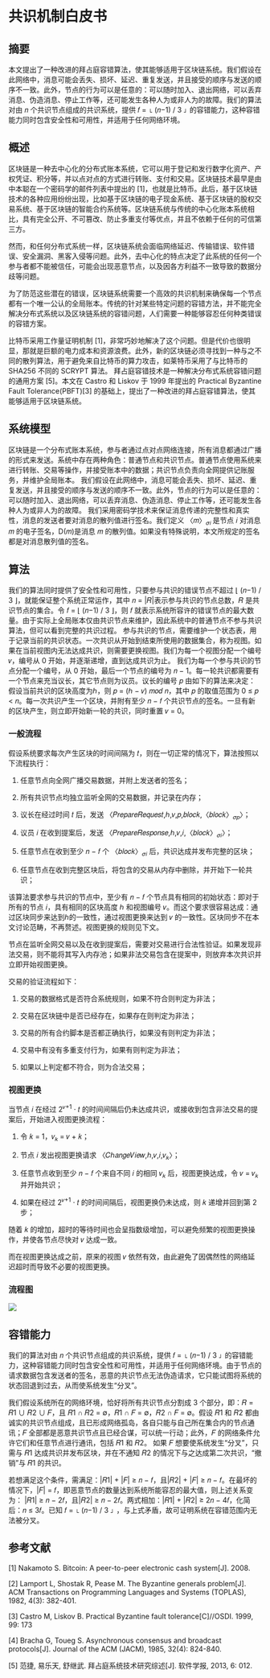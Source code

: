 # 共识机制白皮书

## 摘要 

本文提出了一种改进的拜占庭容错算法，使其能够适用于区块链系统。我们假设在此网络中，消息可能会丢失、损坏、延迟、重复发送，并且接受的顺序与发送的顺序不一致。此外，节点的行为可以是任意的：可以随时加入、退出网络，可以丢弃消息、伪造消息、停止工作等，还可能发生各种人为或非人为的故障。我们的算法对由 𝑛 个共识节点组成的共识系统，提供 𝑓 = ⌊ (𝑛−1) / 3 ⌋ 的容错能力，这种容错能力同时包含安全性和可用性，并适用于任何网络环境。

## 概述 

区块链是一种去中心化的分布式账本系统，它可以用于登记和发行数字化资产、产权凭证、积分等，并以点对点的方式进行转账、支付和交易。区块链技术最早是由中本聪在一个密码学的邮件列表中提出的 [1]，也就是比特币。此后，基于区块链技术的各种应用纷纷出现，比如基于区块链的电子现金系统、基于区块链的股权交易系统、基于区块链的智能合约系统等。区块链系统与传统的中心化账本系统相比，具有完全公开、不可篡改、防止多重支付等优点，并且不依赖于任何的可信第三方。 

然而，和任何分布式系统一样，区块链系统会面临网络延迟、传输错误、软件错误、安全漏洞、黑客入侵等问题。此外，去中心化的特点决定了此系统的任何一个参与者都不能被信任，可能会出现恶意节点，以及因各方利益不一致导致的数据分歧等问题。 

为了防范这些潜在的错误，区块链系统需要一个高效的共识机制来确保每一个节点都有一个唯一公认的全局账本。传统的针对某些特定问题的容错方法，并不能完全解决分布式系统以及区块链系统的容错问题，人们需要一种能够容忍任何种类错误的容错方案。 

比特币采用工作量证明机制 [1]，非常巧妙地解决了这个问题。但是代价也很明显，那就是巨额的电力成本和资源浪费。此外，新的区块链必须寻找到一种与之不同的散列算法，用于避免来自比特币的算力攻击，如莱特币采用了与比特币的 SHA256 不同的 SCRYPT 算法。 拜占庭容错技术是一种解决分布式系统容错问题的通用方案 [5]。本文在 Castro 和 Liskov 于 1999 年提出的 Practical Byzantine Fault Tolerance(PBFT)[3] 的基础上，提出了一种改进的拜占庭容错算法，使其能够适用于区块链系统。 

## 系统模型 

区块链是一个分布式账本系统，参与者通过点对点网络连接，所有消息都通过广播的形式来发送。系统中存在两种角色：普通节点和共识节点。普通节点使用系统来进行转账、交易等操作，并接受账本中的数据；共识节点负责向全网提供记账服务，并维护全局账本。 
我们假设在此网络中，消息可能会丢失、损坏、延迟、重复发送，并且接受的顺序与发送的顺序不一致。此外，节点的行为可以是任意的：可以随时加入、退出网络，可以丢弃消息、伪造消息、停止工作等，还可能发生各种人为或非人为的故障。 
我们采用密码学技术来保证消息传递的完整性和真实性，消息的发送者要对消息的散列值进行签名。我们定义 〈𝑚〉<sub>𝜎𝑖 </sub>是节点 𝑖 对消息 𝑚 的电子签名，D(𝑚)是消息 𝑚 的散列值。如果没有特殊说明，本文所规定的签名都是对消息散列值的签名。 

## 算法 

我们的算法同时提供了安全性和可用性，只要参与共识的错误节点不超过 ⌊ (𝑛−1) / 3 ⌋，就能保证整个系统正常运作，其中 𝑛 = |𝑅|表示参与共识的节点总数，𝑅 是共识节点的集合。令 𝑓 = ⌊ (𝑛−1) / 3 ⌋，则 𝑓 就表示系统所容许的错误节点的最大数量。由于实际上全局账本仅由共识节点来维护，因此系统中的普通节点不参与共识算法，但可以看到完整的共识过程。 
参与共识的节点，需要维护一个状态表，用于记录当前的共识状态。一次共识从开始到结束所使用的数据集合，称为视图。如果在当前视图内无法达成共识，则需要更换视图。我们为每一个视图分配一个编号 𝑣，编号从 0 开始，并逐渐递增，直到达成共识为止。 
我们为每一个参与共识的节点分配一个编号，从 0 开始，最后一个节点的编号为 𝑛 − 1。每一轮共识都需要有一个节点来充当议长，其它节点则为议员。议长的编号 𝑝 由如下的算法来决定：假设当前共识的区块高度为ℎ，则 𝑝 = (ℎ − 𝑣) 𝑚𝑜𝑑 𝑛，其中 𝑝 的取值范围为 0 ≤ 𝑝 < 𝑛。每一次共识产生一个区块，并附有至少 𝑛 − 𝑓 个共识节点的签名。一旦有新的区块产生，则立即开始新一轮的共识，同时重置 𝑣 = 0。

###  一般流程 

假设系统要求每次产生区块的时间间隔为 𝑡，则在一切正常的情况下，算法按照以下流程执行：

1. 任意节点向全网广播交易数据，并附上发送者的签名； 

2. 所有共识节点均独立监听全网的交易数据，并记录在内存； 

3. 议长在经过时间 𝑡 后，发送 〈𝑃𝑟𝑒𝑝𝑎𝑟𝑒𝑅𝑒𝑞𝑢𝑒𝑠𝑡,ℎ,𝑣,𝑝,𝑏𝑙𝑜𝑐𝑘,〈𝑏𝑙𝑜𝑐𝑘〉<sub>𝜎𝑝</sub>〉； 

4. 议员 𝑖 在收到提案后，发送 〈𝑃𝑟𝑒𝑝𝑎𝑟𝑒𝑅𝑒𝑠𝑝𝑜𝑛𝑠𝑒,ℎ,𝑣,𝑖,〈𝑏𝑙𝑜𝑐𝑘〉<sub>𝜎𝑖</sub>〉； 

5. 任意节点在收到至少 𝑛 − 𝑓 个 〈𝑏𝑙𝑜𝑐𝑘〉<sub>𝜎𝑖</sub> 后，共识达成并发布完整的区块； 

6. 任意节点在收到完整区块后，将包含的交易从内存中删除，并开始下一轮共识； 


该算法要求参与共识的节点中，至少有 𝑛 − 𝑓 个节点具有相同的初始状态：即对于所有的节点 𝑖，具有相同的区块高度 ℎ 和视图编号 𝑣。而这个要求很容易达成：通过区块同步来达到ℎ的一致性，通过视图更换来达到 𝑣 的一致性。区块同步不在本文讨论范畴，不再赘述。视图更换的规则见下文。 

节点在监听全网交易以及在收到提案后，需要对交易进行合法性验证。如果发现非法交易，则不能将其写入内存池；如果非法交易包含在提案中，则放弃本次共识并立即开始视图更换。

交易的验证流程如下： 

1. 交易的数据格式是否符合系统规则，如果不符合则判定为非法； 

2. 交易在区块链中是否已经存在，如果存在则判定为非法； 

3. 交易的所有合约脚本是否都正确执行，如果没有则判定为非法； 

4. 交易中有没有多重支付行为，如果有则判定为非法； 

5. 如果以上判定都不符合，则为合法交易；


### 视图更换 

当节点 𝑖 在经过 2<sup>𝑣+1</sup> ⋅ 𝑡 的时间间隔后仍未达成共识，或接收到包含非法交易的提案后，开始进入视图更换流程： 

1. 令 𝑘 = 1，𝑣<sub>𝑘 </sub>= 𝑣 + 𝑘； 

2. 节点 𝑖 发出视图更换请求 〈𝐶ℎ𝑎𝑛𝑔𝑒𝑉𝑖𝑒𝑤,ℎ,𝑣,𝑖,𝑣<sub>𝑘</sub>〉； 

3. 任意节点收到至少 𝑛 − 𝑓 个来自不同 𝑖 的相同 𝑣<sub>𝑘</sub> 后，视图更换达成，令 𝑣 = 𝑣<sub>𝑘</sub> 并开始共识；

4. 如果在经过 2<sup>𝑣+1</sup> ⋅ 𝑡 的时间间隔后，视图更换仍未达成，则 𝑘 递增并回到第 2 步； 


随着 𝑘 的增加，超时的等待时间也会呈指数级增加，可以避免频繁的视图更换操作，并使各节点尽快对 𝑣 达成一致。 

而在视图更换达成之前，原来的视图 𝑣 依然有效，由此避免了因偶然性的网络延迟超时而导致不必要的视图更换。 

### 流程图

![](../../assets/2017-08-24_11-53-31.png)

## 容错能力 

我们的算法对由 𝑛 个共识节点组成的共识系统，提供 𝑓 = ⌊ (𝑛−1) / 3 ⌋ 的容错能力，这种容错能力同时包含安全性和可用性，并适用于任何网络环境。由于节点的请求数据包含发送者的签名，恶意的共识节点无法伪造请求，它只能试图将系统的状态回退到过去，从而使系统发生“分叉”。 

我们假设系统所在的网络环境，恰好将所有共识节点分割成 3 个部分，即：𝑅 = 𝑅1 ∪ 𝑅2 ∪ 𝐹，且 𝑅1 ∩ 𝑅2 = ∅，𝑅1 ∩ 𝐹 = ∅，𝑅2 ∩ 𝐹 = ∅。假设 𝑅1 和 𝑅2 都由诚实的共识节点组成，且已形成网络孤岛，各自只能与自己所在集合内的节点通讯；𝐹 全部都是恶意共识节点且已经合谋，可以统一行动；此外，𝐹 的网络条件允许它们和任意节点进行通讯，包括 𝑅1 和 𝑅2。 如果 𝐹 想要使系统发生“分叉”，只需与 𝑅1 达成共识并发布区块，并在不通知 𝑅2 的情况下与之达成第二次共识，“撤销”与 𝑅1 的共识。 

若想满足这个条件，需满足：|𝑅1| + |𝐹| ≥ 𝑛 − 𝑓，且|𝑅2| + |𝐹| ≥ 𝑛 − 𝑓。在最坏的情况下，|𝐹| = 𝑓，即恶意节点的数量达到系统所能容忍的最大值，则上述关系变为： |𝑅1| ≥ 𝑛 − 2𝑓，且|𝑅2| ≥ 𝑛 − 2𝑓。两式相加：|𝑅1| + |𝑅2| ≥ 2𝑛 − 4𝑓，化简后：𝑛 ≤ 3𝑓。已知 𝑓 = ⌊ (𝑛−1) / 3 ⌋ ，与上式矛盾，故可证明系统在容错范围内无法被分叉。 

## 参考文献 

[1] Nakamoto S. Bitcoin: A peer-to-peer electronic cash system[J]. 2008. 

[2] Lamport L, Shostak R, Pease M. The Byzantine generals problem[J]. ACM Transactions on Programming Languages and Systems (TOPLAS), 1982, 4(3): 382-401. 

[3] Castro M, Liskov B. Practical Byzantine fault tolerance[C]//OSDI. 1999, 99: 173

[4] Bracha G, Toueg S. Asynchronous consensus and broadcast protocols[J]. Journal of the ACM (JACM), 1985, 32(4): 824-840. 

[5] 范捷, 易乐天, 舒继武. 拜占庭系统技术研究综述[J]. 软件学报, 2013, 6: 012. 

